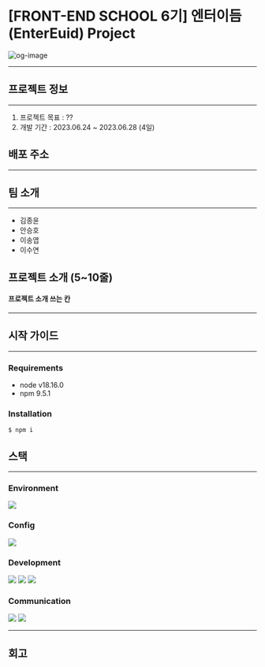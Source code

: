 # [FRONT-END SCHOOL 6기] 엔터이듬 (EnterEuid) Project

![og-image](https://github.com/whddbsl/euid-lion-17/assets/130979302/5825fa58-cec0-4e06-ac60-f1240191bd65)

---

## 프로젝트 정보
---
1. 프로젝트 목표 : ??
2. 개발 기간 : 2023.06.24 ~ 2023.06.28 (4일)

## 배포 주소
---

## 팀 소개
---
* 김종윤
* 안승호
* 이송엽
* 이수연
  
## 프로젝트 소개 (5~10줄)
#### 프로젝트 소개 쓰는 칸
---

## 시작 가이드
---
### **Requirements**
* node v18.16.0
* npm 9.5.1

### Installation
````
$ npm i
````

## 스택
---
### **Environment**
<img src="https://img.shields.io/badge/Github-181717?style=for-the-badge&logo=Github&logoColor=white">

### **Config**
<img src="https://img.shields.io/badge/npm-CB3837?style=for-the-badge&logo=NPM&logoColor=white">

### **Development**
<img src="https://img.shields.io/badge/Html-E34F26?style=for-the-badge&logo=Html5&logoColor=white">
<img src="https://img.shields.io/badge/CSS-1572B6?style=for-the-badge&logo=CSS3&logoColor=white">
<img src="https://img.shields.io/badge/Sass-CC6699?style=for-the-badge&logo=Sass&logoColor=white">

### **Communication**
<img src="https://img.shields.io/badge/Notion-000000?style=for-the-badge&logo=Notion&logoColor=white">
<img src="https://img.shields.io/badge/discord-5865F2?style=for-the-badge&logo=Discord&logoColor=white">

----
## 회고



